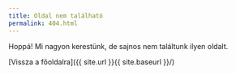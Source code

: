 ```yaml
---
title: Oldal nem található
permalink: 404.html
---
```


Hoppá! Mi nagyon kerestünk, de sajnos nem találtunk ilyen oldalt.

[Vissza a főoldalra]({{ site.url }}{{ site.baseurl }}/)

